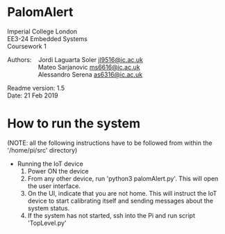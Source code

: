 # PalomAlert

Imperial College London  
EE3-24 Embedded Systems  
Coursework 1  

Authors:&nbsp;&nbsp;&nbsp;&nbsp;Jordi Laguarta Soler    jl9516@ic.ac.uk  
&nbsp;&nbsp;&nbsp;&nbsp;&nbsp;&nbsp;&nbsp;&nbsp;&nbsp;&nbsp;&nbsp;&nbsp;&nbsp;&nbsp;&nbsp;&nbsp;&nbsp;&nbsp;Mateo Sarjanovic        ms6616@ic.ac.uk  
&nbsp;&nbsp;&nbsp;&nbsp;&nbsp;&nbsp;&nbsp;&nbsp;&nbsp;&nbsp;&nbsp;&nbsp;&nbsp;&nbsp;&nbsp;&nbsp;&nbsp;&nbsp;Alessandro Serena       as6316@ic.ac.uk  
  
Readme version: 1.5  
Date:           21 Feb 2019  

# How to run the system

(NOTE: all the following instructions have to be followed from within the '/home/pi/src' directory)

-   Running the IoT device
    1.  Power ON the device
    2.  From any other device, run 'python3 palomAlert.py'. This will open the user interface.
    3.	On the UI, indicate that you are not home.
	    This will instruct the IoT device to start calibrating itself and sending messages about the system status.
    4.  If the system has not started, ssh into the Pi and run script 'TopLevel.py'